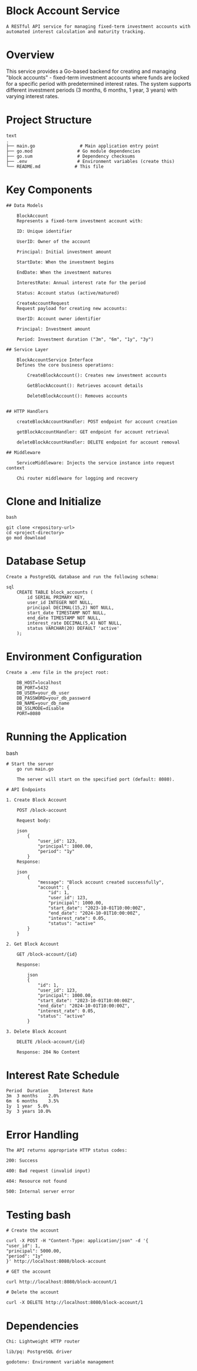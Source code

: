 # Block Account Service
    A RESTful API service for managing fixed-term investment accounts with automated interest calculation and maturity tracking.

# Overview
   This service provides a Go-based backend for creating and managing "block accounts" - fixed-term investment accounts where funds are locked for a specific period with predetermined interest rates. The system supports different investment periods (3 months, 6 months, 1 year, 3 years) with varying interest rates.

# Project Structure
    text
    .
    ├── main.go                 # Main application entry point
    ├── go.mod                 # Go module dependencies
    ├── go.sum                 # Dependency checksums
    ├── .env                   # Environment variables (create this)
    └── README.md             # This file

# Key Components

    ## Data Models

        BlockAccount
        Represents a fixed-term investment account with:

        ID: Unique identifier

        UserID: Owner of the account

        Principal: Initial investment amount

        StartDate: When the investment begins

        EndDate: When the investment matures

        InterestRate: Annual interest rate for the period

        Status: Account status (active/matured)

        CreateAccountRequest
        Request payload for creating new accounts:

        UserID: Account owner identifier

        Principal: Investment amount

        Period: Investment duration ("3m", "6m", "1y", "3y")

    ## Service Layer

        BlockAccountService Interface
        Defines the core business operations:

            CreateBlockAccount(): Creates new investment accounts

            GetBlockAccount(): Retrieves account details

            DeleteBlockAccount(): Removes accounts


    ## HTTP Handlers

        createBlockAccountHandler: POST endpoint for account creation

        getBlockAccountHandler: GET endpoint for account retrieval

        deleteBlockAccountHandler: DELETE endpoint for account removal

    ## Middleware

        ServiceMiddleware: Injects the service instance into request context

        Chi router middleware for logging and recovery

    
# Clone and Initialize
    bash

    git clone <repository-url>
    cd <project-directory>
    go mod download

# Database Setup

    Create a PostgreSQL database and run the following schema:

    sql
        CREATE TABLE block_accounts (
            id SERIAL PRIMARY KEY,
            user_id INTEGER NOT NULL,
            principal DECIMAL(15,2) NOT NULL,
            start_date TIMESTAMP NOT NULL,
            end_date TIMESTAMP NOT NULL,
            interest_rate DECIMAL(5,4) NOT NULL,
            status VARCHAR(20) DEFAULT 'active'
        );

# Environment Configuration

    Create a .env file in the project root:

        DB_HOST=localhost
        DB_PORT=5432
        DB_USER=your_db_user
        DB_PASSWORD=your_db_password
        DB_NAME=your_db_name
        DB_SSLMODE=disable
        PORT=8080

# Running the Application
bash

    # Start the server
        go run main.go

        The server will start on the specified port (default: 8080).

    # API Endpoints

    1. Create Block Account

        POST /block-account

        Request body:

        json
            {
                "user_id": 123,
                "principal": 1000.00,
                "period": "1y"
            }
        Response:

        json
            {
                "message": "Block account created successfully",
                "account": {
                    "id": 1,
                    "user_id": 123,
                    "principal": 1000.00,
                    "start_date": "2023-10-01T10:00:00Z",
                    "end_date": "2024-10-01T10:00:00Z",
                    "interest_rate": 0.05,
                    "status": "active"
            }
        }

    2. Get Block Account

        GET /block-account/{id}

        Response:

            json
            {
                "id": 1,
                "user_id": 123,
                "principal": 1000.00,
                "start_date": "2023-10-01T10:00:00Z",
                "end_date": "2024-10-01T10:00:00Z",
                "interest_rate": 0.05,
                "status": "active"
            }

    3. Delete Block Account

        DELETE /block-account/{id}

        Response: 204 No Content

# Interest Rate Schedule
    Period	Duration	Interest Rate
    3m	3 months	2.0%
    6m	6 months	3.5%
    1y	1 year	5.0%
    3y	3 years	10.0%

# Error Handling
    The API returns appropriate HTTP status codes:

    200: Success

    400: Bad request (invalid input)

    404: Resource not found

    500: Internal server error

# Testing bash

    # Create the account

    curl -X POST -H "Content-Type: application/json" -d '{
    "user_id": 1,
    "principal": 5000.00,
    "period": "1y"
    }' http://localhost:8080/block-account

    # GET the account

    curl http://localhost:8080/block-account/1

    # Delete the account

    curl -X DELETE http://localhost:8080/block-account/1


# Dependencies

    Chi: Lightweight HTTP router

    lib/pq: PostgreSQL driver

    godotenv: Environment variable management